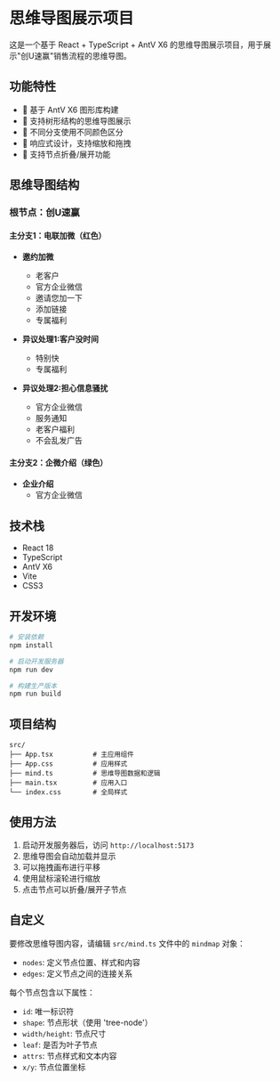 # 思维导图展示项目

这是一个基于 React + TypeScript + AntV X6 的思维导图展示项目，用于展示"创U速赢"销售流程的思维导图。

## 功能特性

- 🎯 基于 AntV X6 图形库构建
- 🌳 支持树形结构的思维导图展示
- 🎨 不同分支使用不同颜色区分
- 📱 响应式设计，支持缩放和拖拽
- 🔄 支持节点折叠/展开功能

## 思维导图结构

### 根节点：创U速赢

#### 主分支1：电联加微（红色）
- **邀约加微**
  - 老客户
  - 官方企业微信
  - 邀请您加一下
  - 添加链接
  - 专属福利

- **异议处理1:客户没时间**
  - 特别快
  - 专属福利

- **异议处理2:担心信息骚扰**
  - 官方企业微信
  - 服务通知
  - 老客户福利
  - 不会乱发广告

#### 主分支2：企微介绍（绿色）
- **企业介绍**
  - 官方企业微信

## 技术栈

- React 18
- TypeScript
- AntV X6
- Vite
- CSS3

## 开发环境

```bash
# 安装依赖
npm install

# 启动开发服务器
npm run dev

# 构建生产版本
npm run build
```

## 项目结构

```
src/
├── App.tsx          # 主应用组件
├── App.css          # 应用样式
├── mind.ts          # 思维导图数据和逻辑
├── main.tsx         # 应用入口
└── index.css        # 全局样式
```

## 使用方法

1. 启动开发服务器后，访问 `http://localhost:5173`
2. 思维导图会自动加载并显示
3. 可以拖拽画布进行平移
4. 使用鼠标滚轮进行缩放
5. 点击节点可以折叠/展开子节点

## 自定义

要修改思维导图内容，请编辑 `src/mind.ts` 文件中的 `mindmap` 对象：

- `nodes`: 定义节点位置、样式和内容
- `edges`: 定义节点之间的连接关系

每个节点包含以下属性：
- `id`: 唯一标识符
- `shape`: 节点形状（使用 'tree-node'）
- `width/height`: 节点尺寸
- `leaf`: 是否为叶子节点
- `attrs`: 节点样式和文本内容
- `x/y`: 节点位置坐标
